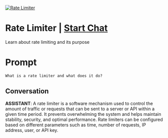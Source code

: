
[![Rate Limiter](https://flow-prompt-covers.s3.us-west-1.amazonaws.com/icon/vintage/vint_9.png)](https://gptcall.net/chat.html?data=%7B%22contact%22%3A%7B%22id%22%3A%22UCEIQa9jhMCa1mc6O8XhQ%22%2C%22flow%22%3Atrue%7D%7D)
# Rate Limiter | [Start Chat](https://gptcall.net/chat.html?data=%7B%22contact%22%3A%7B%22id%22%3A%22UCEIQa9jhMCa1mc6O8XhQ%22%2C%22flow%22%3Atrue%7D%7D)
Learn about rate limiting and its purpose

# Prompt

```
What is a rate limiter and what does it do?
```

## Conversation

**ASSISTANT**: A rate limiter is a software mechanism used to control the amount of traffic or requests that can be sent to a server or API within a given time period. It prevents overwhelming the system and helps maintain stability, security, and optimal performance. Rate limiters can be configured based on different parameters such as time, number of requests, IP address, user, or API key.


